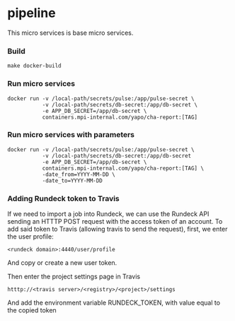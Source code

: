 #  pipeline 

This micro services is base micro services. 

### Build
```
make docker-build
```

### Run micro services
```
docker run -v /local-path/secrets/pulse:/app/pulse-secret \
           -v /local-path/secrets/db-secret:/app/db-secret \
           -e APP_DB_SECRET=/app/db-secret \
           containers.mpi-internal.com/yapo/cha-report:[TAG]
```

### Run micro services with parameters

```
docker run -v /local-path/secrets/pulse:/app/pulse-secret \
           -v /local-path/secrets/db-secret:/app/db-secret
           -e APP_DB_SECRET=/app/db-secret \
           containers.mpi-internal.com/yapo/cha-report:[TAG] \
           -date_from=YYYY-MM-DD \
           -date_to=YYYY-MM-DD
```

### Adding Rundeck token to Travis

If we need to import a job into Rundeck, we can use the Rundeck API
sending an HTTTP POST request with the access token of an account.
To add said token to Travis (allowing travis to send the request),
first, we enter the user profile:
```
<rundeck domain>:4440/user/profile
```
And copy or create a new user token.

Then enter the project settings page in Travis
```
htttp://<travis server>/<registry>/<project>/settings
```
And add the environment variable RUNDECK_TOKEN, with value equal
to the copied token
